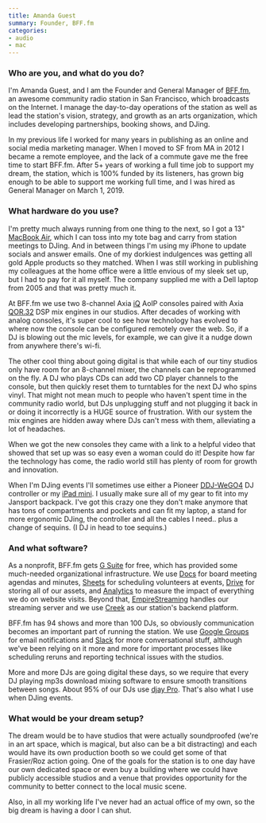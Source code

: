 ```yaml
---
title: Amanda Guest
summary: Founder, BFF.fm 
categories:
- audio
- mac
---
```


### Who are you, and what do you do?

I'm Amanda Guest, and I am the Founder and General Manager of [BFF.fm](https://bff.fm/ "An online community radio out of San Francisco."), an awesome community radio station in San Francisco, which broadcasts on the Internet. I manage the day-to-day operations of the station as well as lead the station's vision, strategy, and growth as an arts organization, which includes developing partnerships, booking shows, and DJing.

In my previous life I worked for many years in publishing as an online and social media marketing manager. When I moved to SF from MA in 2012 I became a remote employee, and the lack of a commute gave me the free time to start BFF.fm. After 5+ years of working a full time job to support my dream, the station, which is 100% funded by its listeners, has grown big enough to be able to support me working full time, and I was hired as General Manager on March 1, 2019.

### What hardware do you use?

I'm pretty much always running from one thing to the next, so I got a 13" [MacBook Air][macbook-air], which I can toss into my tote bag and carry from station meetings to DJing. And in between things I'm using my iPhone to update socials and answer emails. One of my dorkiest indulgences was getting all gold Apple products so they matched. When I was still working in publishing my colleagues at the home office were a little envious of my sleek set up, but I had to pay for it all myself. The company supplied me with a Dell laptop from 2005 and that was pretty much it.

At BFF.fm we use two 8-channel Axia [iQ][] AoIP consoles paired with Axia [QOR.32][] DSP mix engines in our studios. After decades of working with analog consoles, it's super cool to see how technology has evolved to where now the console can be configured remotely over the web. So, if a DJ is blowing out the mic levels, for example, we can give it a nudge down from anywhere there's wi-fi.

The other cool thing about going digital is that while each of our tiny studios only have room for an 8-channel mixer, the channels can be reprogrammed on the fly. A DJ who plays CDs can add two CD player channels to the console, but then quickly reset them to turntables for the next DJ who spins vinyl. That might not mean much to people who haven't spent time in the community radio world, but DJs unplugging stuff and not plugging it back in or doing it incorrectly is a HUGE source of frustration. With our system the mix engines are hidden away where DJs can't mess with them, alleviating a lot of headaches. 

When we got the new consoles they came with a link to a helpful video that showed that set up was so easy even a woman could do it! Despite how far the technology has come, the radio world still has plenty of room for growth and innovation.

When I'm DJing events I'll sometimes use either a Pioneer [DDJ-WeGO4][] DJ controller or my [iPad mini][ipad-mini]. I usually make sure all of my gear to fit into my Jansport backpack. I've got this crazy one they don't make anymore that has tons of compartments and pockets and can fit my laptop, a stand for more ergonomic DJing, the controller and all the cables I need.. plus a change of sequins. (I DJ in head to toe sequins.)

### And what software?

As a nonprofit, BFF.fm gets [G Suite][g-suite] for free, which has provided some much-needed organizational infrastructure. We use [Docs][google-docs] for board meeting agendas and minutes, [Sheets][google-sheets] for scheduling volunteers at events, [Drive][google-drive] for storing all of our assets, and [Analytics][google-analytics] to measure the impact of everything we do on website visits. Beyond that, [EmpireStreaming][] handles our streaming server and we use [Creek][] as our station's backend platform.

BFF.fm has 94 shows and more than 100 DJs, so obviously communication becomes an important part of running the station. We use [Google Groups][google-groups] for email notifications and [Slack][] for more conversational stuff, although we've been relying on it more and more for important processes like scheduling reruns and reporting technical issues with the studios.

More and more DJs are going digital these days, so we require that every DJ playing mp3s download mixing software to ensure smooth transitions between songs. About 95% of our DJs use [djay Pro][djay-pro]. That's also what I use when DJing events.

### What would be your dream setup?

The dream would be to have studios that were actually soundproofed (we're in an art space, which is magical, but also can be a bit distracting) and each would have its own production booth so we could get some of that Frasier/Roz action going. One of the goals for the station is to one day have our own dedicated space or even buy a building where we could have publicly accessible studios and a venue that provides opportunity for the community to better connect to the local music scene.

Also, in all my working life I've never had an actual office of my own, so the big dream is having a door I can shut.

[ddj-wego4]: https://www.pioneerdj.com/en/product/controller/ddj-wego4/white/overview/ "A DJ controller."
[ipad-mini]: https://www.apple.com/ipad-mini/ "A 7.9 inch tablet device."
[iq]: https://www.telosalliance.com/Axia/iQ "A radio console system."
[macbook-air]: https://www.apple.com/macbook-air/ "A very thin laptop."
[qor.32]: https://www.telosalliance.com/Axia/QOR32 "A console engine for the iQ mixing console."
[creek]: https://creek.fm/ "An online radio platform."
[djay-pro]: https://www.algoriddim.com/djay-pro-mac "DJ software for the Mac."
[empirestreaming]: https://empirestreaming.com/ "An audio CDN."
[g-suite]: https://gsuite.google.com/ "A hosted solution for email, calendaring and more."
[google-analytics]: http://www.google.com/analytics/ "Web analytics."
[google-docs]: https://en.wikipedia.org/wiki/Google_Docs "A web-based office suite."
[google-drive]: https://drive.google.com/ "A cloud storage service."
[google-groups]: https://groups.google.com "A group forum service."
[google-sheets]: https://www.google.com/sheets/about/ "Online spreadsheet software."
[slack]: https://slack.com/ "A collaboration service."
